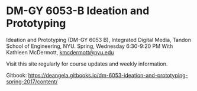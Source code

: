 # DM-GY 6053-B Ideation and Prototyping

Ideation and Prototyping (DM-GY 6053 B), Integrated Digital Media, Tandon School of Engineering, NYU. 
Spring, Wednesday 6:30-9:20 PM
With Kathleen McDermott, kmcdermott@nyu.edu 

Visit this site regularly for course updates and weekly information.

Gitbook: https://deangela.gitbooks.io/dm-6053-ideation-and-prototyping-spring-2017/content/
